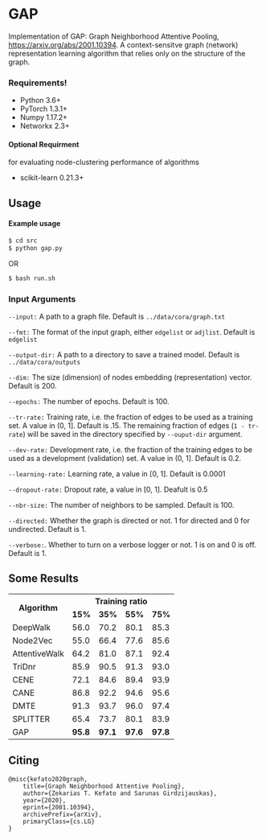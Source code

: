 # GAP
Implementation of GAP: Graph Neighborhood Attentive Pooling, https://arxiv.org/abs/2001.10394. A context-sensitve graph (network) representation learning algorithm that relies only on the structure of the graph.

### Requirements!
  - Python 3.6+
  - PyTorch 1.3.1+
  - Numpy 1.17.2+
  - Networkx 2.3+
  
#### Optional Requirment 
for evaluating node-clustering performance of algorithms
  - scikit-learn 0.21.3+

## Usage
#### Example usage
```sh
$ cd src
$ python gap.py
```
OR
```sh
$ bash run.sh
```

### Input Arguments


`--input:`
A path to a graph file. Default is ```../data/cora/graph.txt```

`--fmt:`
The format of the input graph, either ```edgelist``` or ```adjlist```. Default is ```edgelist```

`--output-dir:`
A path to a directory to save a trained model. Default is ```../data/cora/outputs```

`--dim:`
The size (dimension) of nodes embedding (representation) vector. Default is 200.

`--epochs:`
The number of epochs. Default is 100.

`--tr-rate:`
Training rate, i.e. the fraction of edges to be used as a training set. A value in (0, 1]. Default is .15. The remaining fraction of edges (```1 - tr-rate```) will be saved in the directory specified by ```--ouput-dir``` argument.

`--dev-rate:`
Development rate, i.e. the fraction of the training edges to be used as a development (validation) set. A value in (0, 1]. Default is 0.2.

`--learning-rate:`
Learning rate, a value in [0, 1]. Default is 0.0001

`--dropout-rate:`
Dropout rate, a value in [0, 1]. Deafult is 0.5

`--nbr-size:`
The number of neighbors to be sampled. Default is 100.

`--directed:`
Whether the graph is directed or not. 1 for directed and 0 for undirected. Default is 1.

`--verbose:`. 
Whether to turn on a verbose logger or not. 1 is on and 0 is off. Default is 1.

Some Results
------------

<table>
  <tr>
    <th rowspan="2">Algorithm</th>
    <th colspan="4">Training ratio</th>
  </tr>
  <tr>
    <td><b>15%</b></td>
    <td><b>35%</b></td>
    <td><b>55%</b></td>
    <td><b>75%</b></td>
  </tr>
  <tr>
    <td>DeepWalk</td>
    <td>56.0</td>
    <td>70.2</td>
    <td>80.1</td>
    <td>85.3</td>
  </tr>
  <tr>
    <td>Node2Vec</td>
    <td>55.0</td>
    <td>66.4</td>
    <td>77.6</td>
    <td>85.6</td>
  </tr>
  <tr>
    <td>AttentiveWalk</td>
    <td>64.2</td>
    <td>81.0</td>
    <td>87.1</td>
    <td>92.4</td>
  </tr>
  <tr>
    <td>TriDnr</td>
    <td>85.9</td>
    <td>90.5</td>
    <td>91.3</td>
    <td>93.0</td>
  </tr>
  <tr>
    <td>CENE</td>
    <td>72.1</td>
    <td>84.6</td>
    <td>89.4</td>
    <td>93.9</td>
  </tr>
  <tr>
    <td>CANE</td>
    <td>86.8</td>
    <td>92.2</td>
    <td>94.6</td>
    <td>95.6</td>
  </tr>
  <tr>
    <td>DMTE</td>
    <td>91.3</td>
    <td>93.7</td>
    <td>96.0</td>
    <td>97.4</td>
  </tr>
  <tr>
    <td>SPLITTER</td>
    <td>65.4</td>
    <td>73.7</td>
    <td>80.1</td>
    <td>83.9</td>
  </tr>
  <tr>
    <td>GAP</td>
      <td><b>95.8</b></td>
      <td><b>97.1</b></td>
      <td><b>97.6</b></td>
      <td><b>97.8</b></td>
  </tr>
</table>


Citing
------
```
@misc{kefato2020graph,
    title={Graph Neighborhood Attentive Pooling},
    author={Zekarias T. Kefato and Sarunas Girdzijauskas},
    year={2020},
    eprint={2001.10394},
    archivePrefix={arXiv},
    primaryClass={cs.LG}
}
```